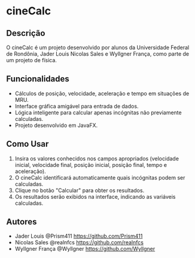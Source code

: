 # cineCalc

## Descrição

O cineCalc é um projeto desenvolvido por alunos da Universidade Federal de Rondônia, Jader Louis Nicolas Sales e Wyllgner França, como parte de um projeto de física.

## Funcionalidades

- Cálculos de posição, velocidade, aceleração e tempo em situações de MRU.
- Interface gráfica amigável para entrada de dados.
- Lógica inteligente para calcular apenas incógnitas não previamente calculadas.
- Projeto desenvolvido em JavaFX.

## Como Usar

1. Insira os valores conhecidos nos campos apropriados (velocidade inicial, velocidade final, posição inicial, posição final, tempo e aceleração).
2. O cineCalc identificará automaticamente quais incógnitas podem ser calculadas.
3. Clique no botão "Calcular" para obter os resultados.
4. Os resultados serão exibidos na interface, indicando as variáveis calculadas.

## Autores

- Jader Louis @Prism411 https://github.com/Prism411
- Nicolas Sales @realnfcs https://github.com/realnfcs
- Wyllgner França @Wyllgner https://github.com/Wyllgner
